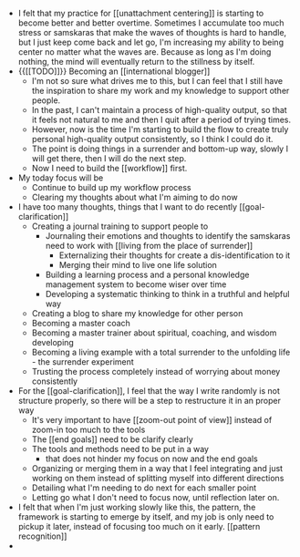 - I felt that my practice for [[unattachment centering]] is starting to become better and better overtime. Sometimes I accumulate too much stress or samskaras that make the waves of thoughts is hard to handle, but I just keep come back and let go, I'm increasing my ability to being center no matter what the waves are. Because as long as I'm doing nothing, the mind will eventually return to the stillness by itself.
- {{[[TODO]]}} Becoming an [[international blogger]]
    - I'm not so sure what drives me to this, but I can feel that I still have the inspiration to share my work and my knowledge to support other people.
    - In the past, I can't maintain a process of high-quality output, so that it feels not natural to me and then I quit after a period of trying times.
    - However, now is the time I'm starting to build the flow to create truly personal high-quality output consistently, so I think I could do it.
    - The point is doing things in a surrender and bottom-up way, slowly I will get there, then I will do the next step. 
    - Now I need to build the [[workflow]] first.
- My today focus will be
    - Continue to build up my workflow process
    - Clearing my thoughts about what I'm aiming to do now
- I have too many thoughts, things that I want to do recently [[goal-clarification]]
    - Creating a journal training to support people to 
        - Journaling their emotions and thoughts to identify the samskaras need to work with [[living from the place of surrender]]
            - Externalizing their thoughts for create a dis-identification to it
            - Merging their mind to live one life solution
        - Building a learning process and a personal knowledge management system to become wiser over time
        - Developing a systematic thinking to think in a truthful and helpful way
    - Creating a blog to share my knowledge for other person
    - Becoming a master coach
    - Becoming a master trainer about spiritual, coaching, and wisdom developing
    - Becoming a living example with a total surrender to the unfolding life - the surrender experiment
    - Trusting the process completely instead of worrying about money consistently
- For the [[goal-clarification]], I feel that the way I write randomly is not structure properly, so there will be a step to restructure it in an proper way
    - It's very important to have [[zoom-out point of view]] instead of zoom-in too much to the tools 
    - The [[end goals]] need to be clarify clearly
    - The tools and methods need to be put in a way 
        - that does not hinder my focus on now and the end goals
    - Organizing or merging them in a way that I feel integrating and just working on them instead of splitting myself into different directions
    - Detailing what I'm needing to do next for each smaller point
    - Letting go what I don't need to focus now, until reflection later on.
- I felt that when I'm just working slowly like this, the pattern, the framework is starting to emerge by itself, and my job is only need to pickup it later, instead of focusing too much on it early. [[pattern recognition]]
- 
